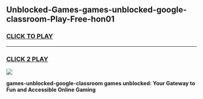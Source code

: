 
## Unblocked-Games-games-unblocked-google-classroom-Play-Free-hon01
<h3>
<a href="https://premium76.site?title=games-unblocked-google-classroom&ref=23A">CLICK TO PLAY</a></h3>
<hr>

<h3>
<a href="https://premium76.site?title=games-unblocked-google-classroom&ref=23A">CLICK 2 PLAY</a>
  
</h3>

<a href="https://premium76.site?title=games-unblocked-google-classroom&ref=23A"><img src="https://clearcache.store/games.png"></a>


**games-unblocked-google-classroom games unblocked: Your Gateway to Fun and Accessible Online Gaming**
